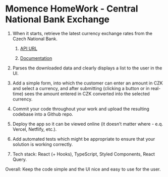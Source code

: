 # Momence HomeWork - Central National Bank Exchange

1. When it starts, retrieve the latest currency exchange rates from the Czech National Bank.

    1. [API URL](https://www.cnb.cz/en/financial-markets/foreign-exchange-market/central-bank-exchange-rate-fixing/central-bank-exchange-rate-fixing/daily.txt)

    2. [Documentation](https://www.cnb.cz/en/faq/Format-of-the-foreign-exchange-market-rates/)

2. Parses the downloaded data and clearly displays a list to the user in the UI.

3. Add a simple form, into which the customer can enter an amount in CZK and select a currency, and after submitting (clicking a button or in real-time) sees the amount entered in CZK converted into the selected currency.

4. Commit your code throughout your work and upload the resulting codebase into a Github repo.

5. Deploy the app so it can be viewed online (it doesn’t matter where - e.q. Vercel, Netflify, etc.).
6. Add automated tests which might be appropriate to ensure that your solution is working correctly.

7. Tech stack: React (+ Hooks), TypeScript, Styled Components, React Query.

Overall: Keep the code simple and the UI nice and easy to use for the user.
